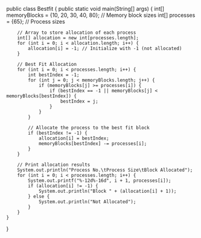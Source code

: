 public class Bestfit {
    public static void main(String[] args) {
        int[] memoryBlocks = {10, 20, 30, 40, 80}; // Memory block sizes
        int[] processes = {65};   // Process sizes

        // Array to store allocation of each process
        int[] allocation = new int[processes.length];
        for (int i = 0; i < allocation.length; i++) {
            allocation[i] = -1; // Initialize with -1 (not allocated)
        }

        // Best Fit Allocation
        for (int i = 0; i < processes.length; i++) {
            int bestIndex = -1;
            for (int j = 0; j < memoryBlocks.length; j++) {
                if (memoryBlocks[j] >= processes[i]) {
                    if (bestIndex == -1 || memoryBlocks[j] < memoryBlocks[bestIndex]) {
                        bestIndex = j;
                    }
                }
            }

            // Allocate the process to the best fit block
            if (bestIndex != -1) {
                allocation[i] = bestIndex;
                memoryBlocks[bestIndex] -= processes[i];
            }
        }

        // Print allocation results
        System.out.println("Process No.\tProcess Size\tBlock Allocated");
        for (int i = 0; i < processes.length; i++) {
            System.out.printf("%-12d%-16d", i + 1, processes[i]);
            if (allocation[i] != -1) {
                System.out.println("Block " + (allocation[i] + 1));
            } else {
                System.out.println("Not Allocated");
            }
        }
    }
}
